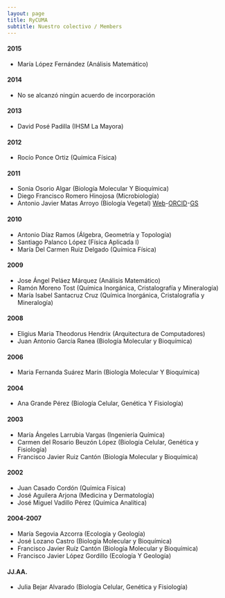```yaml
---
layout: page
title: RyCUMA
subtitle: Nuestro colectivo / Members
---
```


#### 2015
- María López Fernández (Análisis Matemático)

#### 2014
- No se alcanzó ningún acuerdo de incorporación

#### 2013
- David Posé Padilla (IHSM La Mayora)

#### 2012
- Rocío Ponce Ortiz (Química Física)

#### 2011
- Sonia Osorio Algar (Biología Molecular Y Bioquímica)
- Diego Francisco Romero Hinojosa (Microbiología)
- Antonio Javier Matas Arroyo (Biología Vegetal) [Web](http://goo.gl/rwRLGT)-[ORCID](http://orcid.org/0000-0003-4348-3930)-[GS](https://scholar.google.es/citations?user=oGQLLGoAAAAJ)

#### 2010
- Antonio Díaz Ramos (Álgebra, Geometría y Topología)
- Santiago Palanco López (Física Aplicada I)
- María Del Carmen Ruiz Delgado (Química Física)

#### 2009
- Jose Ángel Peláez Márquez (Análisis Matemático)
- Ramón Moreno Tost (Química Inorgánica, Cristalografía y Mineralogía)
- María Isabel Santacruz Cruz (Química Inorgánica, Cristalografía y Mineralogía)

#### 2008
- Eligius Maria Theodorus Hendrix (Arquitectura de Computadores)
- Juan Antonio García Ranea (Biología Molecular y Bioquímica)

#### 2006
- Maria Fernanda Suárez Marín (Biología Molecular Y Bioquímica)

#### 2004
- Ana Grande Pérez (Biología Celular, Genética Y Fisiología)

#### 2003
- María Ángeles Larrubia Vargas (Ingeniería Química)
- Carmen del Rosario Beuzón López (Biología Celular, Genética y Fisiología)
- Francisco Javier Ruiz Cantón (Biología Molecular y Bioquímica)

#### 2002
- Juan Casado Cordón (Química Física)
- José Aguilera Arjona (Medicina y Dermatología)
- José Miguel Vadillo Pérez (Química Analítica)

#### 2004-2007
- María Segovia Azcorra (Ecología y Geología)
- José Lozano Castro (Biología Molecular y Bioquímica)
- Francisco Javier Ruíz Cantón (Biología Molecular y Bioquímica)
- Francisco Javier López Gordillo (Ecología Y Geología)

#### JJ.AA.
- Julia Bejar Alvarado (Biología Celular, Genética y Fisiología)
